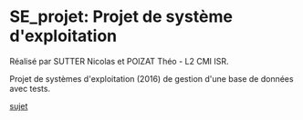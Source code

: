 # SE_projet: Projet de système d'exploitation

Réalisé par SUTTER Nicolas et POIZAT Théo - L2 CMI ISR.

Projet de systèmes d'exploitation (2016) de gestion d'une base de données avec tests. 

[sujet](https://moodle2.unistra.fr/pluginfile.php/546719/mod_resource/content/3/suj-projet.pdf)
